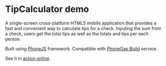 # TipCalculator demo

A single-screen cross-platform HTML5 mobile application that provides a fast and convenient way to calculate tips for a check.
Inputing the sum from a check, users get the total tips as well as the totals and tips per each person.

Built using [PhoneJS](http://phonejs.devexpress.com/) framework. Compatible with [PhoneGap Build](http://build.phonegap.com) service.

See it in [action online](http://phonejs.devexpress.com/Demos/?url=TipCalculator&sm=3).